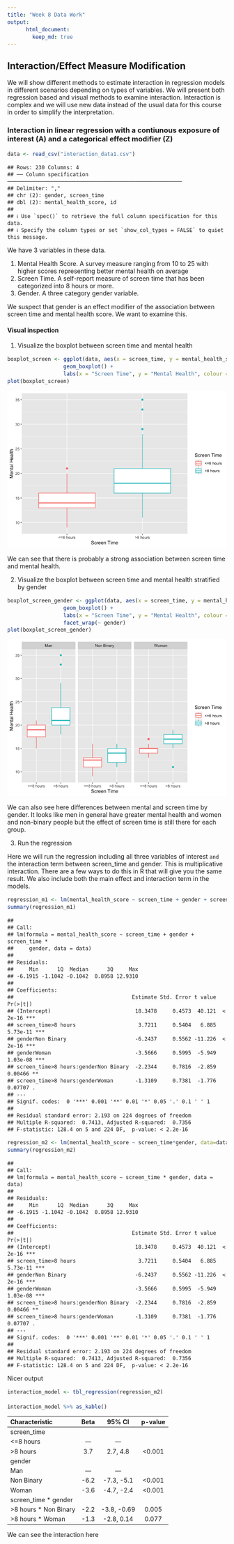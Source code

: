 ```yaml
---
title: "Week 8 Data Work"
output:
      html_document:
        keep_md: true
---
```




## Interaction/Effect Measure Modification

We will show different methods to estimate interaction in regression models in different scenarios depending on types of variables. We will present both regression based and visual methods to examine interaction. Interaction is complex and we will use new data instead of the usual data for this course in order to simplify the interpretation. 

### Interaction in linear regression with a contiunous exposure of interest (A) and a categorical effect modifier (Z)


```r
data <- read_csv("interaction_data1.csv")
```

```
## Rows: 230 Columns: 4
## ── Column specification ────────────────────────────────────────────────────────
## Delimiter: ","
## chr (2): gender, screen_time
## dbl (2): mental_health_score, id
## 
## ℹ Use `spec()` to retrieve the full column specification for this data.
## ℹ Specify the column types or set `show_col_types = FALSE` to quiet this message.
```

We have 3 variables in these data. 

1. Mental Health Score. A survey measure ranging from 10 to 25 with higher scores representing better mental health on average
2. Screen Time. A self-report measure of screen time that has been categorized into 8 hours or more. 
3. Gender. A three category gender variable. 

We suspect that gender is an effect modifier of the association between screen time and mental health score. We want to examine this. 

#### Visual inspection

1. Visualize the boxplot between screen time and mental health


```r
boxplot_screen <- ggplot(data, aes(x = screen_time, y = mental_health_score, colour = screen_time)) + 
                  geom_boxplot() + 
                  labs(x = "Screen Time", y = "Mental Health", colour = "Screen Time") 
plot(boxplot_screen)
```

![](Week8_data_work_R_files/figure-html/unnamed-chunk-2-1.png)<!-- -->

We can see that there is probably a strong association between screen time and mental health. 

2. Visualize the boxplot between screen time and mental health stratified by gender


```r
boxplot_screen_gender <- ggplot(data, aes(x = screen_time, y = mental_health_score, colour = screen_time)) + 
                  geom_boxplot() + 
                  labs(x = "Screen Time", y = "Mental Health", colour = "Screen Time") +
                  facet_wrap(~ gender)
plot(boxplot_screen_gender)
```

![](Week8_data_work_R_files/figure-html/unnamed-chunk-3-1.png)<!-- -->

We can also see here differences between mental and screen time by gender. It looks like men in general have greater mental health and women and non-binary people but the effect of screen time is still there for each group. 

3. Run the regression

Here we will run the regression including all three variables of interest `and` the interaction term between screen_time and gender. This is multiplicative interaction. There are a few ways to do this in R that will give you the same result. We also include both the main effect and interaction term in the models. 


```r
regression_m1 <- lm(mental_health_score ~ screen_time + gender + screen_time*gender, data=data) ## Method 1
summary(regression_m1)
```

```
## 
## Call:
## lm(formula = mental_health_score ~ screen_time + gender + screen_time * 
##     gender, data = data)
## 
## Residuals:
##     Min      1Q  Median      3Q     Max 
## -6.1915 -1.1042 -0.1042  0.8958 12.9310 
## 
## Coefficients:
##                                      Estimate Std. Error t value Pr(>|t|)    
## (Intercept)                           18.3478     0.4573  40.121  < 2e-16 ***
## screen_time>8 hours                    3.7211     0.5404   6.885 5.73e-11 ***
## genderNon Binary                      -6.2437     0.5562 -11.226  < 2e-16 ***
## genderWoman                           -3.5666     0.5995  -5.949 1.03e-08 ***
## screen_time>8 hours:genderNon Binary  -2.2344     0.7816  -2.859  0.00466 ** 
## screen_time>8 hours:genderWoman       -1.3109     0.7381  -1.776  0.07707 .  
## ---
## Signif. codes:  0 '***' 0.001 '**' 0.01 '*' 0.05 '.' 0.1 ' ' 1
## 
## Residual standard error: 2.193 on 224 degrees of freedom
## Multiple R-squared:  0.7413,	Adjusted R-squared:  0.7356 
## F-statistic: 128.4 on 5 and 224 DF,  p-value: < 2.2e-16
```

```r
regression_m2 <- lm(mental_health_score ~ screen_time*gender, data=data) ## Method 2
summary(regression_m2)
```

```
## 
## Call:
## lm(formula = mental_health_score ~ screen_time * gender, data = data)
## 
## Residuals:
##     Min      1Q  Median      3Q     Max 
## -6.1915 -1.1042 -0.1042  0.8958 12.9310 
## 
## Coefficients:
##                                      Estimate Std. Error t value Pr(>|t|)    
## (Intercept)                           18.3478     0.4573  40.121  < 2e-16 ***
## screen_time>8 hours                    3.7211     0.5404   6.885 5.73e-11 ***
## genderNon Binary                      -6.2437     0.5562 -11.226  < 2e-16 ***
## genderWoman                           -3.5666     0.5995  -5.949 1.03e-08 ***
## screen_time>8 hours:genderNon Binary  -2.2344     0.7816  -2.859  0.00466 ** 
## screen_time>8 hours:genderWoman       -1.3109     0.7381  -1.776  0.07707 .  
## ---
## Signif. codes:  0 '***' 0.001 '**' 0.01 '*' 0.05 '.' 0.1 ' ' 1
## 
## Residual standard error: 2.193 on 224 degrees of freedom
## Multiple R-squared:  0.7413,	Adjusted R-squared:  0.7356 
## F-statistic: 128.4 on 5 and 224 DF,  p-value: < 2.2e-16
```

Nicer output


```r
interaction_model <- tbl_regression(regression_m2) 

interaction_model %>% as_kable()
```



|**Characteristic**    | **Beta** | **95% CI**  | **p-value** |
|:---------------------|:--------:|:-----------:|:-----------:|
|screen_time           |          |             |             |
|<=8 hours             |    —     |      —      |             |
|>8 hours              |   3.7    |  2.7, 4.8   |   <0.001    |
|gender                |          |             |             |
|Man                   |    —     |      —      |             |
|Non Binary            |   -6.2   | -7.3, -5.1  |   <0.001    |
|Woman                 |   -3.6   | -4.7, -2.4  |   <0.001    |
|screen_time * gender  |          |             |             |
|>8 hours * Non Binary |   -2.2   | -3.8, -0.69 |    0.005    |
|>8 hours * Woman      |   -1.3   | -2.8, 0.14  |    0.077    |

We can see the interaction here 

